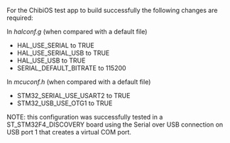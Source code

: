 For the ChibiOS test app to build successfully the following changes are required:

In _halconf.g_ (when compared with a default file)
- HAL_USE_SERIAL to TRUE
- HAL_USE_SERIAL_USB to TRUE
- HAL_USE_USB to TRUE
- SERIAL_DEFAULT_BITRATE to 115200

In _mcuconf.h_ (when compared with a default file)
- STM32_SERIAL_USE_USART2 to TRUE
- STM32_USB_USE_OTG1 to TRUE

NOTE: this configuration was successfully tested in a ST_STM32F4_DISCOVERY board using the Serial over USB connection on USB port 1 that creates a virtual COM port.
